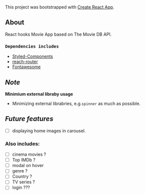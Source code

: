 This project was bootstrapped with [Create React App](https://github.com/facebook/create-react-app).

## About

React hooks Movie App based on The Movie DB API.

### `Dependencies includes`

- [Styled-Components](https://styled-components.com/)
- [reach-router](https://reach.tech/router)
- [Fontawesome](https://fontawesome.com/)

## **_Note_**

**Minimium external libraby usage**

- Minimizing external librabries, e.g.`spinner` as much as possible.

## **_Future features_**

- [ ] displaying home images in carousel.

### Also includes:

- [ ] cinema movies ?
- [ ] Top IMDb ?
- [ ] modal on hover
- [ ] genre ?
- [ ] Country ?
- [ ] TV series ?
- [ ] login ???
